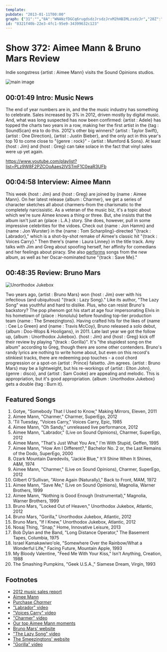 ```yaml
---
template: 
pubdate: "2013-01-11T00:00"
graph: {"31":"","8A":"WNANzfDGCq6rugdsdzJrsdzJrxM2hHBIMLzsdzJr","28Z":"BCBDcI2CTc3eANlBCBDc6GhQmBCBDcBCBDcBD6YIX6cfdgMit63eANlgpWLd3eANl3olvaI2CTcgMit6I2CTchISjOBHm1GgMit6"}
id: "8321f40b-22e3-4fc1-95e9-34399632c123"
---
```






# Show 372: Aimee Mann & Bruno Mars Review

Indie songstress {artist : Aimee Mann} visits the Sound Opinions studios.

![main image](http://memberdata.s3.amazonaws.com/ai/aimee/photos/aimee_photo_gal_all_photo_1372820613_md.jpg)



## 00:01:49 Intro: Music News

The end of year numbers are in, and the the music industry has something to celebrate. Sales increased by 3% in 2012, driven mostly by digital music. And, what was long suspected has now been confirmed: {artist : Adele} has topped the charts two years in a row, making her the first artist in the {tag : SoundScan} era to do this. 2012's other big winners? {artist : Taylor Swift}, {artist : One Direction}, {artist : Justin Bieber}, and the only act in this year's top 10 to come close to "{genre : rock}" - {artist : Mumford & Sons}. At least {host : Jim} and {host : Greg} can take solace in the fact that vinyl sales were up yet again.

https://www.youtube.com/playlist?list=PLz9W8F2PZCOoAaes2IVSTmF1C0eaR3UFb



## 00:04:58 Interview: Aimee Mann

This week {host : Jim} and {host : Greg} are joined by {name : Aimee Mann}. On her latest release {album : Charmer}, we get a series of character sketches all about charmers-from the charismatic to the completely narcissistic. As a veteran of the music biz, it's a topic about which we're sure Aimee knows a thing or three. But, she insists that the album isn't just an {place : L.A.} story. She does, however, pull in some impressive celebrities for the vidoes. Check out {name : Jon Hamm} and {name : Jon Wurster} in the {name : Tom Scharpling}-directed "{track : Labrador},"  which is a shot-by-shot remake of Aimee's classic hit "{track : Voices Carry}." Then there's {name : Laura Linney} in the title track. Amy talks with Jim and Greg about spoofing herself, her affinity for comedians and her feelings about piracy. She also [performs](http://www.youtube.com/playlist?list=PLz9W8F2PZCOoAaes2IVSTmF1C0eaR3UFb) songs from the new album, as well as her Oscar-nominated tune "{track : Save Me}."



## 00:48:35 Review: Bruno Mars

![Unorthodox Jukebox](https://static.soundopinions.org/assets/372/28Z0.png)

Two years ago, {artist : Bruno Mars} won {host : Jim} over with his infectious (and ubiquitous) "{track : Lazy Song}." Like its author, "The Lazy Song" was youthful and hard to dislike. Plus, who can resist Bruno's backstory? The pop phenom got his start at age four impersonating Elvis in his hometown of {place : Honolulu} before founding top-tier production team {name : The Smeezingtons}. Having crafted hits for the likes of {name : Cee Lo Green} and {name : Travis McCoy}, Bruno released a solo debut, {album : Doo-Wops & Hooligans}, in 2011. Late last year we got the follow up, {album : Unorthodox Jukebox}. {host : Jim} and {host : Greg} kick off their review by playing "{track : Gorilla}". It's "the stupidest song on the album" according to Greg, though there are some other contenders. Bruno's randy lyrics are nothing to write home about, but even on this record's stinkiest tracks, there are redeeming pop touches - a cool chord progression or a spot-on {artist : Prince} falsetto. Jim agrees. {artist : Bruno Mars} may be a lightweight, but his re-workings of {artist : Elton John}, {genre : disco}, and {artist : Sam Cooke} are appealing and melodic. This is appropriation, but it's good appropriation. {album : Unorthodox Jukebox} gets a double {tag : Burn it}.



## Featured Songs

1. Gotye, "Somebody That I Used to Know," Making Mirrors, Eleven, 2011
2. Aimee Mann, "Charmer," Charmer, SuperEgo, 2012
3. 'Til Tuesday, "Voices Carry," Voices Carry, Epic, 1985
4. Aimee Mann, "Oh Sandy," unreleased live performance, 2012
5. Aimee Mann, "Labrador," (Live on Sound Opinions), Charmer, SuperEgo, 2012
6. Aimee Mann, "That's Just What You Are," I'm With Stupid, Geffen, 1995
7. Aimee Mann, "How Am I Different?," Bachelor No. 2 or, the Last Remains of the Dodo, SuperEgo, 2000
8. Ozark Mountain Daredevils, "Jackie Blue," It'll Shine When It Shines, A&M, 1974
9. Aimee Mann, "Charmer," (Live on Sound Opinions), Charmer, SuperEgo, 2012
10. Gilbert O'Sullivan, "Alone Again (Naturally)," Back to Front, MAM, 1972
11. Aimee Mann, "Save Me," (Live on Sound Opinions), Magnolia, Warner Brothers, 1999
12. Aimee Mann, "Nothing is Good Enough (Instrumental)," Magnolia, Warner Brothers, 1999
13. Bruno Mars, "Locked Out of Heaven," Unorthodox Jukebox, Atlantic, 2012
14. Bruno Mars, "Gorilla," Unorthodox Jukebox, Atlantic, 2012
15. Bruno Mars, "If I Knew," Unorthodox Jukebox, Atlantic, 2012
16. Nosaj Thing, "Snap," Home, Innovative Leisure, 2013
17. Bob Dylan and the Band, "Long Distance Operator," The Basement Tapes, Columbia, 1975
18. Israel Kamakawiwo'ole, "Somewhere Over the Rainbow/What a Wonderful Life," Facing Future, Mountain Apple, 1993
19. My Bloody Valentine, "Feed Me With Your Kiss," Isn't Anything, Creation, 1988
20. The Smashing Pumpkins, "Geek U.S.A.," Siamese Dream, Virgin, 1993



## Footnotes

- [2012 music sales report](http://www.billboard.com/news/adele-s-21-2012-s-best-selling-album-gotye-1008067382.story#/news/adele-s-21-2012-s-best-selling-album-gotye-1008067382.story)
- [Aimee Mann](http://www.aimeemann.com/)
- [Purchase *Charmer*](http://www.amazon.com/Charmer-Aimee-Mann/dp/B008NEVP1S)
- ["Labrador" video](http://vimeo.com/51248538)
- ["Voices Carry" video](http://www.youtube.com/watch?v=uejh-bHa4To)
- ["Charmer" video](http://vimeo.com/46655207)
- [Our top Aimee Mann moments](http://soundopinions.tumblr.com/post/40178972165/top-aimee-mann-moments-in-our-opinion)
- [Bruno Mars' website](http://www.brunomars.com/)
- ["The Lazy Song" video](http://www.youtube.com/watch?v=fLexgOxsZu0)
- [The Smeezingtons' website](http://thesmeezingtons.com/)
- ["Gorilla" video](http://www.youtube.com/watch?v=9XXnutQmWPE)